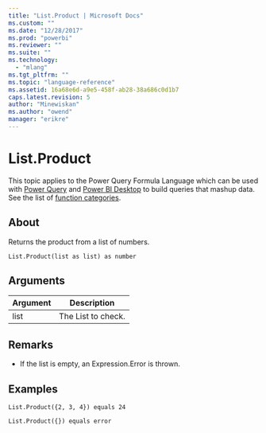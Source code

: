 ```yaml
---
title: "List.Product | Microsoft Docs"
ms.custom: ""
ms.date: "12/28/2017"
ms.prod: "powerbi"
ms.reviewer: ""
ms.suite: ""
ms.technology: 
  - "mlang"
ms.tgt_pltfrm: ""
ms.topic: "language-reference"
ms.assetid: 16a68e6d-a9e5-458f-ab28-38a686c0d1b7
caps.latest.revision: 5
author: "Minewiskan"
ms.author: "owend"
manager: "erikre"
---
```

# List.Product
This topic applies to the Power Query Formula Language which can be used with [Power Query](https://support.office.com/article/Introduction-to-Microsoft-Power-Query-for-Excel-6E92E2F4-2079-4E1F-BAD5-89F6269CD605) and [Power BI Desktop](http://go.microsoft.com/fwlink/p/?LinkId=618607) to build queries that mashup data. See the list of [function categories](https://msdn.microsoft.com/en-us/library/mt211003.aspx).  
  
## About  
Returns the product from a list of numbers.  
  
```  
List.Product(list as list) as number  
```  
  
## Arguments  
  
|Argument|Description|  
|------------|---------------|  
|list|The List to check.|  
  
## <a name="__toc360789396"></a>Remarks  
  
-   If the list is empty, an Expression.Error is thrown.  
  
## Examples  
  
```  
List.Product({2, 3, 4}) equals 24  
```  
  
```  
List.Product({}) equals error  
```  
